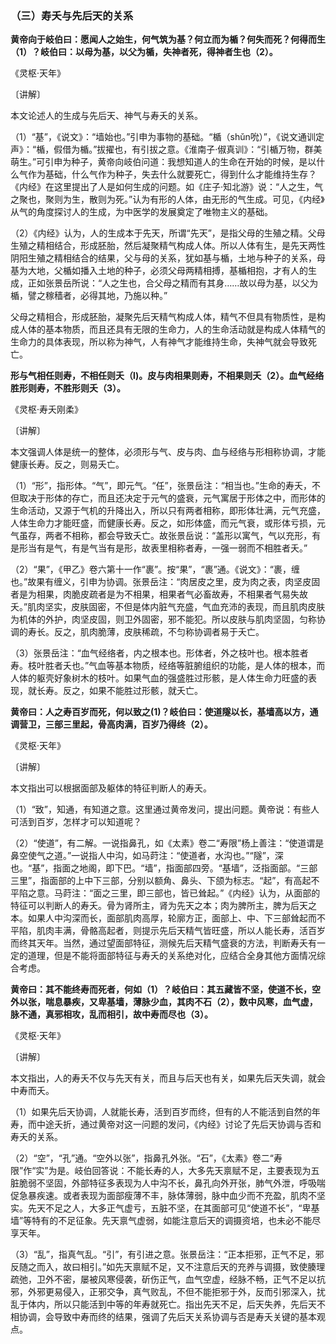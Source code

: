 ### （三）寿夭与先后天的关系

**黄帝向于岐伯曰：愿闻人之始生，何气筑为基？何立而为楯？何失而死？何得而生（1）？岐伯曰：以母为基，以父为楯，失神者死，得神者生也（2）。**

​《灵枢·天年》

〔讲解〕

本文论述人的生成与先后天、神气与寿夭的关系。

（1）“基”，《说文》：“墙始也。”引申为事物的基础。“楯（shǔn吮）”，《说文通训定声》：“楯，假借为楯。”拔擢也，有引拔之意。《淮南子·俶真训》：“引楯万物，群美萌生。”可引申为种子，黄帝向岐伯问道：我想知道人的生命在开始的时候，是以什么气作为基础，什么气作为种子，失去什么就要死亡，得到什么才能维持生存？《内经》在这里提出了人是如何生成的问题。如《庄子·知北游》说：“人之生，气之聚也，聚则为生，散则为死。”认为有形的人体，由无形的气生成。可见，《内经》从气的角度探讨人的生成，为中医学的发展奠定了唯物主义的基础。

（2）《内经》认为，人的生成本于先天，所谓“先天”，是指父母的生殖之精。父母生殖之精相结合，形成胚胎，然后凝聚精气构成人体。所以人体有生，是先天两性阴阳生殖之精相结合的结果，父与母的关系，犹如基与楯，土地与种子的关系，母基为大地，父楯如播入土地的种子，必须父母两精相搏，基楯相抱，才有人的生成，正如张景岳所说：“人之生也，合父母之精而有其身……故以母为基，以父为楯，譬之稼穑者，必得其地，乃施以种。”

父母之精相合，形成胚胎，凝聚先后天精气构成人体，精气不但具有物质性，是构成人体的基本物质，而且还具有无限的生命力，人的生命活动就是构成人体精气的生命力的具体表现，所以称为神气，人有神气才能维持生命，失神气就会导致死亡。

**形与气相任则寿，不相任则夭（l)。皮与肉相果则寿，不相果则夭（2）。血气经络胜形则寿，不胜形则夭（3）。**

​《灵枢·寿夭刚柔》

〔讲解〕

本文强调人体是统一的整体，必须形与气、皮与肉、血与经络与形相称协调，才能健康长寿。反之，则易夭亡。

（1）“形”，指形体。“气”，即元气。“任”，张景岳注：“相当也。”生命的寿夭，不但取决于形体的存亡，而且还决定于元气的盛衰，元气寓居于形体之中，而形体的生命活动，又源于气机的升降出入，所以只有两者相称，即形体壮满，元气充盛，人体生命力才能旺盛，而健康长寿。反之，如形体盛，而元气衰，或形体亏损，元气虽存，两者不相称，都会导致夭亡。故张景岳说：“盖形以寓气，气以充形，有是形当有是气，有是气当有是形，故表里相称者寿，一强一弱而不相胜者夭。”

（2）“果”，《甲乙》卷六第十一作“裹”。按“果”，“裹”通。《说文》：“裹，缠也。”故果有缠义，引申为协调。张景岳注：“肉居皮之里，皮为肉之表，肉坚皮固者是为相果，肉脆皮疏者是为不相果，相果者气必畜故寿，不相果者气易失故夭。”肌肉坚实，皮肤固密，不但是体内脏气充盛，气血充沛的表现，而且肌肉皮肤为机体的外护，肉坚皮固，则卫外固密，邪不能犯。所以皮肤与肌肉坚固，匀称协调的寿长。反之，肌肉脆薄，皮肤稀疏，不匀称协调者易于夭亡。

（3）张景岳注：“血气经络者，内之根本也。形体者，外之枝叶也。根本胜者寿。枝叶胜者夭也。”气血等基本物质，经络等脏腑组织的功能，是人体的根本，而人体的躯壳好象树木的枝叶。如果气血的强盛胜过形骸，是人体生命力旺盛的表现，就长寿。反之，如果不能胜过形骸，就夭亡。

**黄帝曰：人之寿百岁而死，何以致之(1)？岐伯曰：使道隧以长，基墙高以方，通调营卫，三部三里起，骨高肉满，百岁乃得终（2）。**

​《灵枢·天年》

〔讲解〕

本文指出可以根据面部及躯体的特征判断人的寿夭。

（1）“致”，知通，有知道之意。这里通过黄帝发问，提出问题。黄帝说：有些人可活到百岁，怎样才可以知道呢？

（2）“使道”，有二解。一说指鼻孔，如《太素》卷二“寿限”杨上善注：“使道谓是鼻空使气之道。”一说指人中沟，如马莳注：“使道者，水沟也。”“隧”，深也。“基”，指面之地阁，即下巴。“墙”，指面部四旁。“基墙”，泛指面部。“三部三里”，指面部的上中下三部，分别以额角、鼻头、下颌为标志。“起”，有高起不平陷之意。马莳注：“面之三里，即三部也，皆已耸起。”《内经》认为，从面部的特征可以判断人的寿夭。骨为肾所主，肾为先天之本；肉为脾所主，脾为后天之本。如果人中沟深而长，面部肌肉高厚，轮廓方正，面部上、中、下三部耸起而不平陷，肌肉丰满，骨骼高起者，则提示先后天精气皆旺盛，所以人能长寿，活百岁而终其天年。当然，通过望面部特征，测候先后天精气盛衰的方法，判断寿夭有一定的道理，但是不能将面部特征与寿夭的关系绝对化，应结合全身其他方面情况综合考虑。

**黄帝曰：其不能终寿而死者，何如（1）？岐伯曰：其五藏皆不坚，使道不长，空外以张，喘息暴疾，又卑基墙，薄脉少血，其肉不石（2），数中风寒，血气虚，脉不通，真邪相攻，乱而相引，故中寿而尽也（3）。**

​《灵枢·天年》

〔讲解〕

本文指出，人的寿夭不仅与先天有关，而且与后天也有关，如果先后天失调，就会中寿而夭。

（1）如果先后天协调，人就能长寿，活到百岁而终，但有的人不能活到自然的年寿，而中途夭折，通过黄帝对这一问题的发问，《内经》讨论了先后天协调与否和寿夭的关系。

（2）“空”，“孔”通。“空外以张”，指鼻孔外张。“石”，《太素》卷二“寿限”作“实”为是。岐伯回答说：不能长寿的人，大多先天禀赋不足，主要表现为五脏脆弱不坚固，外部特征多表现为人中沟不长，鼻孔向外开张，肺气外泄，呼吸喘促急暴疾速。或者表现为面部瘦薄不丰，脉体薄弱，脉中血少而不充盈，肌肉不坚实。先天不足之人，大多正气虚亏，五脏不坚，在其面部可见“使道不长”，“卑基墙”等特有的不足征象。先天禀气虚弱，如能注意后天的调摄资培，也未必不能尽享天年。

（3）“乱”，指真气乱。“引”，有引进之意。张景岳注：“正本拒邪，正气不足，邪反随之而入，故曰相引。”如先天禀赋不足，又不注意后天的充养与调摄，致使腠理疏弛，卫外不密，屡被风寒侵袭，斫伤正气，血气空虚，经脉不畅，正气不足以抗邪，外邪更易侵入，正邪交争，真气败乱，不但不能拒邪于外，反而引邪深入，扰乱于体内，所以只能活到中等的年寿就死亡。指出先天不足，后天失养，先后天不相协调，会导致中寿而终的结果，强调了先后天关系协调与否是寿夭关键的基本观点。

